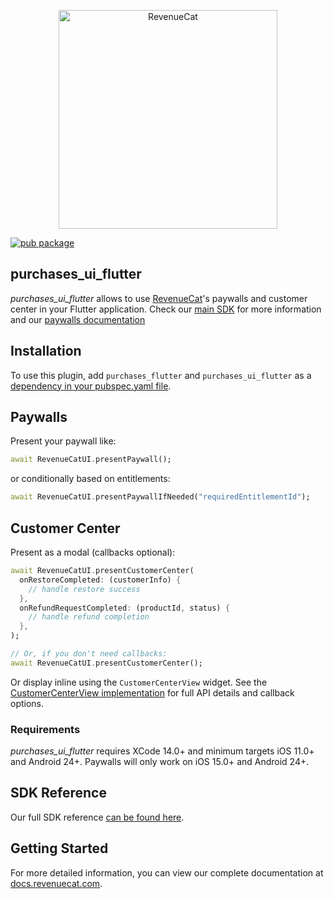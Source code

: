 <p align="center">
  <img src="https://uploads-ssl.webflow.com/5e2613cf294dc30503dcefb7/5e752025f8c3a31d56a51408_logo_red%20(1).svg" width="350" alt="RevenueCat"/>
<br>

[![pub package](https://img.shields.io/pub/v/purchases_ui_flutter.svg)](https://pub.dartlang.org/packages/purchases_ui_flutter)

## purchases_ui_flutter

*purchases_ui_flutter* allows to use [RevenueCat](https://www.revenuecat.com/)'s paywalls and customer center in your Flutter application. Check our [main SDK](https://pub.dev/packages/purchases_flutter) for more information and our [paywalls documentation](https://www.revenuecat.com/docs/paywalls)

## Installation
To use this plugin, add `purchases_flutter` and `purchases_ui_flutter` as a [dependency in your pubspec.yaml file](https://flutter.io/platform-plugins/).

## Paywalls

Present your paywall like:
```dart
await RevenueCatUI.presentPaywall();
```

or conditionally based on entitlements:
```dart
await RevenueCatUI.presentPaywallIfNeeded("requiredEntitlementId");
```

## Customer Center

 Present as a modal (callbacks optional):
```dart
await RevenueCatUI.presentCustomerCenter(
  onRestoreCompleted: (customerInfo) {
    // handle restore success
  },
  onRefundRequestCompleted: (productId, status) {
    // handle refund completion
  },
);

// Or, if you don't need callbacks:
await RevenueCatUI.presentCustomerCenter();
```

Or display inline using the `CustomerCenterView` widget. See the [CustomerCenterView implementation](./lib/views/customer_center_view.dart) for full API details and callback options.

### Requirements
*purchases_ui_flutter* requires XCode 14.0+ and minimum targets iOS 11.0+ and Android 24+. Paywalls will only work on iOS 15.0+ and Android 24+.

## SDK Reference
Our full SDK reference [can be found here](https://pub.dev/documentation/purchases_ui_flutter/latest/).

## Getting Started
For more detailed information, you can view our complete documentation at [docs.revenuecat.com](https://docs.revenuecat.com/docs/flutter).
